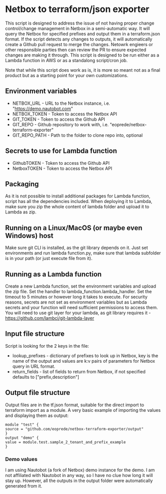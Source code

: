 # Netbox to terraform/json exporter
This script is designed to address the issue of not having proper change control/change management in Netbox in a semi-automatic way. It will query the Netbox for specified prefixes and output them in a terraform.json format. If the script detects any changes to outputs, it will automatically create a Github pull request to merge the changes. Netowrk engieers or other responsible parties then can review the PR to ensure expected changes are making it through. This script is designed to be run either as a Lambda function in AWS or as a standalong script/cron job.

Note that while this script does work as is, it is more so meant not as a final product but as a starting point for your own customizations. 

## Environment variables
* NETBOX_URL - URL to the Netbox instance, i.e. "https://demo.nautobot.com"
* NETBOX_TOKEN - Token to access the Netbox API
* GIT_TOKEN - Token to access the Github API
* GIT_REPO - Github repository to work with, i.e. "eoprede/netbox-terraform-exporter"
* GIT_REPO_PATH - Path to the folder to clone repo into, optional

## Secrets to use for Lambda function
* GithubTOKEN - Token to access the Github API
* NetboxTOKEN - Token to access the Netbox API

## Packaging
As it is not possible to install additional packages for Lambda function, script has all the dependencies included. When deploying it to Lambda, make sure you zip the whole content of lambda folder and upload it to Lambda as zip.

## Running on a Linux/MacOS (or maybe even Windows) host
Make sure git CLI is installed, as the git library depends on it. Just set environments and run lambda function.py, make sure that lambda subfolder is in your path (or just execute file from it). 

## Running as a Lambda function
Create a new Lambda function, set the environment variables and upload the zip file. Set the handler to lambda_function.lambda_handler. Set the timeout to 5 minutes or however long it takes to execute. For security reasons, secrets are not set as environment variables but as Lambda secrets and your function will need sufficient permissions to access them. You will need to use git layer for your lambda, as git library requires it - https://github.com/lambci/git-lambda-layer

## Input file structure
Script is looking for the 2 keys in the file:

* lookup_prefixes - dictionary of prefixes to look up in Netbox, key is the name of the output and values are k:v pairs of parameters for Netbox query in URL format.
* return_fields - list of fields to return from Netbox, if not specified defaults to ["prefix,description"]

## Output file structure
Output files are in the tf.json format, suitable for the direct import to terraform import as a module. A very basic example of importing the values and displaying them as output:
```
module "test" {
source = "github.com/eoprede/netbox-terraform-exporter/output"
}
output "demo" {
value = module.test.sample_2_tenant_and_prefix_example
}
```

### Demo values
I am using Nautobot (a fork of Netbox) demo instance for the demo. I am not affiliated with Nautobot in any way, so I have no clue how long it will stay up. However, all the outputs in the output folder were automatically generated from it.
